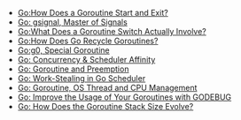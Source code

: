 





* [Go:How Does a Goroutine Start and Exit?](./Go-How-Does-a-Goroutine-Start-and-Exit.md)
* [Go: gsignal, Master of Signals]()
* [Go:What Does a Goroutine Switch Actually Involve?](./Go-How-Does-a-Goroutine-Start-and-Exit.md)
* [Go:How Does Go Recycle Goroutines?]()
* [Go:g0, Special Goroutine]()
* [Go: Concurrency & Scheduler Affinity]()
* [Go: Goroutine and Preemption]()
* [Go: Work-Stealing in Go Scheduler]()
* [Go: Goroutine, OS Thread and CPU Management]()
* [Go: Improve the Usage of Your Goroutines with GODEBUG]()
* [Go: How Does the Goroutine Stack Size Evolve?]() 

